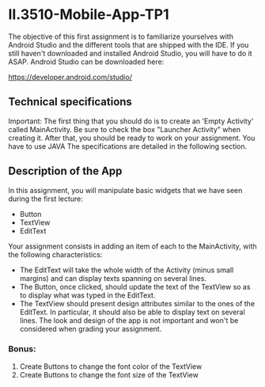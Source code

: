 # II.3510-Mobile-App-TP1

The objective of this first assignment is to familiarize yourselves with Android Studio and the
different tools that are shipped with the IDE. If you still haven't downloaded and installed
Android Studio, you will have to do it ASAP. Android Studio can be downloaded here:

https://developer.android.com/studio/

## Technical specifications
Important: The first thing that you should do is to create an 'Empty Activity' called
MainActivity. Be sure to check the box "Launcher Activity" when creating it. After that, you
should be ready to work on your assignment. You have to use JAVA
The specifications are detailed in the following section.

## Description of the App
In this assignment, you will manipulate basic widgets that we have seen during the first
lecture:
- Button
- TextView
- EditText

Your assignment consists in adding an item of each to the MainActivity, with the following
characteristics:

- The EditText will take the whole width of the Activity (minus small margins) and can
display texts spanning on several lines.
- The Button, once clicked, should update the text of the TextView so as to display
what was typed in the EditText.
- The TextView should present design attributes similar to the ones of the EditText. In 
particular, it should also be able to display text on several lines.
The look and design of the app is not important and won't be considered when grading
your assignment.
### Bonus:
1. Create Buttons to change the font color of the TextView
2. Create Buttons to change the font size of the TextView
